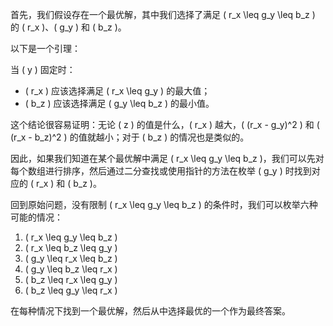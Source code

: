 首先，我们假设存在一个最优解，其中我们选择了满足 \( r_x \leq g_y \leq b_z \) 的 \( r_x \)、\( g_y \) 和 \( b_z \)。

以下是一个引理：

当 \( y \) 固定时：
- \( r_x \) 应该选择满足 \( r_x \leq g_y \) 的最大值；
- \( b_z \) 应该选择满足 \( g_y \leq b_z \) 的最小值。

这个结论很容易证明：无论 \( z \) 的值是什么，\( r_x \) 越大，\( (r_x - g_y)^2 \) 和 \( (r_x - b_z)^2 \) 的值就越小；对于 \( b_z \) 的情况也是类似的。

因此，如果我们知道在某个最优解中满足 \( r_x \leq g_y \leq b_z \)，我们可以先对每个数组进行排序，然后通过二分查找或使用指针的方法在枚举 \( g_y \) 时找到对应的 \( r_x \) 和 \( b_z \)。

回到原始问题，没有限制 \( r_x \leq g_y \leq b_z \) 的条件时，我们可以枚举六种可能的情况：
1. \( r_x \leq g_y \leq b_z \)
2. \( r_x \leq b_z \leq g_y \)
3. \( g_y \leq r_x \leq b_z \)
4. \( g_y \leq b_z \leq r_x \)
5. \( b_z \leq r_x \leq g_y \)
6. \( b_z \leq g_y \leq r_x \)

在每种情况下找到一个最优解，然后从中选择最优的一个作为最终答案。